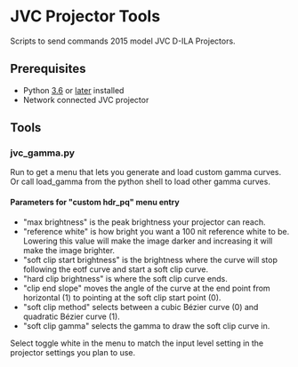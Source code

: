 ﻿# JVC Projector Tools

Scripts to send commands 2015 model JVC D-ILA Projectors.

## Prerequisites
- Python [3.6](https://www.python.org/downloads/release/python-360/) or [later](https://www.python.org/downloads/) installed
- Network connected JVC projector

## Tools

### jvc_gamma.py
Run to get a menu that lets you generate and load custom gamma curves. Or call load_gamma from the python shell to load other gamma curves.

#### Parameters for "custom hdr_pq" menu entry
- "max brightness" is the peak brightness your projector can reach.
- "reference white" is how bright you want a 100 nit reference white to be. Lowering this value will make the image darker and increasing it will make the image brighter.
- "soft clip start brightness" is the brightness where the curve will stop following the eotf curve and start a soft clip curve.
- "hard clip brightness" is where the soft clip curve ends.
- "clip end slope" moves the angle of the curve at the end point from horizontal (1) to pointing at the soft clip start point (0).
- "soft clip method" selects between a cubic Bézier curve (0) and quadratic Bézier curve (1).
- "soft clip gamma" selects the gamma to draw the soft clip curve in.

Select toggle white in the menu to match the input level setting in the projector settings you plan to use.
